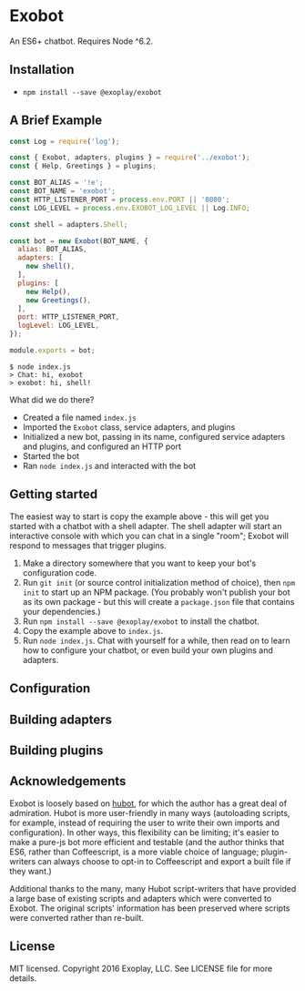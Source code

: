 # Exobot

An ES6+ chatbot. Requires Node ^6.2.

## Installation

* `npm install --save @exoplay/exobot`

## A Brief Example

```javascript
const Log = require('log');

const { Exobot, adapters, plugins } = require('../exobot');
const { Help, Greetings } = plugins;

const BOT_ALIAS = '!e';
const BOT_NAME = 'exobot';
const HTTP_LISTENER_PORT = process.env.PORT || '8080';
const LOG_LEVEL = process.env.EXOBOT_LOG_LEVEL || Log.INFO;

const shell = adapters.Shell;

const bot = new Exobot(BOT_NAME, {
  alias: BOT_ALIAS,
  adapters: [
    new shell(),
  ],
  plugins: [
    new Help(),
    new Greetings(),
  ],
  port: HTTP_LISTENER_PORT,
  logLevel: LOG_LEVEL,
});

module.exports = bot;
```

```
$ node index.js
> Chat: hi, exobot
> exobot: hi, shell!
```


What did we do there?

* Created a file named `index.js`
* Imported the `Exobot` class, service adapters, and plugins
* Initialized a new bot, passing in its name, configured service adapters and
  plugins, and configured an HTTP port
* Started the bot
* Ran `node index.js` and interacted with the bot

## Getting started

The easiest way to start is copy the example above - this will get you started
with a chatbot with a shell adapter. The shell adapter will start an
interactive console with which you can chat in a single "room"; Exobot will
respond to messages that trigger plugins.

1. Make a directory somewhere that you want to keep your bot's configuration
  code.
2. Run `git init` (or source control initialization method of choice), then
  `npm init` to start up an NPM package. (You probably won't publish your bot
  as its own package - but this will create a `package.json` file that contains
  your dependencies.)
3. Run `npm install --save @exoplay/exobot` to install the chatbot.
4. Copy the example above to `index.js`.
5. Run `node index.js`. Chat with yourself for a while, then read on to learn
  how to configure your chatbot, or even build your own plugins and adapters.

## Configuration

## Building adapters

## Building plugins

## Acknowledgements

Exobot is loosely based on [hubot](https://github.com/github/hubot), for which
the author has a great deal of admiration. Hubot is more user-friendly in many
ways (autoloading scripts, for example, instead of requiring the user to write
their own imports and configuration). In other ways, this flexibility can be
limiting; it's easier to make a pure-js bot more efficient and testable (and
the author thinks that ES6, rather than Coffeescript, is a more viable choice
of language; plugin-writers can always choose to opt-in to Coffeescript and
export a built file if they want.)

Additional thanks to the many, many Hubot script-writers that have provided a
large base of existing scripts and adapters which were converted to Exobot. The
original scripts' information has been preserved where scripts were converted
rather than re-built.

## License

MIT licensed. Copyright 2016 Exoplay, LLC. See LICENSE file for more details.
